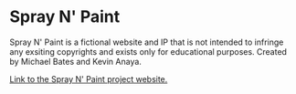 # Spray N' Paint

Spray N' Paint is a fictional website and IP that is not intended to infringe any exsiting copyrights and exists only for educational purposes.
Created by Michael Bates and Kevin Anaya.

[Link to the Spray N' Paint project website.](https://micheat.github.io/Spray_N_Paint/)